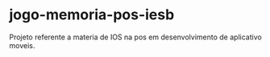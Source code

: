 # jogo-memoria-pos-iesb

Projeto referente a materia de IOS na pos em desenvolvimento de aplicativo moveis.

